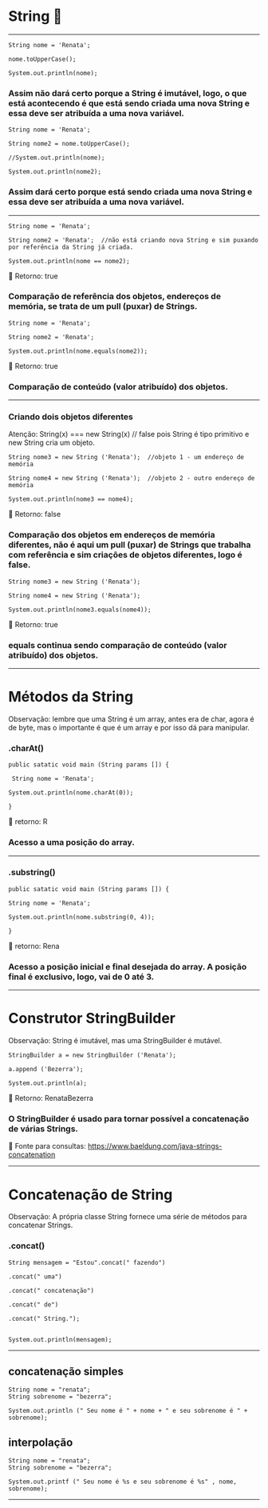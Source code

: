 # String 🦋

--------------------------------------------------------------------------------------------------------

    String nome = 'Renata';

    nome.toUpperCase();

    System.out.println(nome);

### Assim não dará certo porque a String é imutável, logo, o que está acontecendo é que está sendo criada uma nova String e essa deve ser atribuída a uma nova variável.


    String nome = 'Renata';

    String nome2 = nome.toUpperCase();

    //System.out.println(nome);

    System.out.println(nome2);

### Assim dará certo porque está sendo criada uma nova String e essa deve ser atribuída a uma nova variável.


----------------------------------------------------------------------------------------------------------

    String nome = 'Renata';

    String nome2 = 'Renata';  //não está criando nova String e sim puxando por referência da String já criada.

    System.out.println(nome == nome2);

🦋  Retorno: true

### Comparação de referência dos objetos, endereços de memória, se trata de um pull (puxar) de Strings.


    String nome = 'Renata';

    String nome2 = 'Renata';

    System.out.println(nome.equals(nome2));

🦋  Retorno: true

### Comparação de conteúdo (valor atribuído) dos objetos.


--------------------------------------------------------------------------------------------------------


### Criando dois objetos diferentes

Atenção: String(x) === new String(x) // false pois String é tipo primitivo e new String cria um objeto.


    String nome3 = new String ('Renata');  //objeto 1 - um endereço de memória

    String nome4 = new String ('Renata');  //objeto 2 - outro endereço de memória

    System.out.println(nome3 == nome4);

🦋  Retorno: false


### Comparação dos objetos em endereços de memória diferentes, não é aqui um pull (puxar) de Strings que trabalha com referência e sim criações de objetos diferentes, logo é false.


    String nome3 = new String ('Renata');

    String nome4 = new String ('Renata');

    System.out.println(nome3.equals(nome4));

🦋  Retorno: true


### equals continua sendo comparação de conteúdo (valor atribuído) dos objetos.

-------------------------------------------------------------------------------------------------------

# Métodos da String

Observação: lembre que uma String é um array, antes era de char, agora é de byte, mas o importante é que é um array e por isso dá para manipular.

### .charAt()

    public satatic void main (String params []) {

     String nome = 'Renata';
  
    System.out.println(nome.charAt(0));
  
    }

  🦋 retorno: R
  

  ### Acesso a uma posição do array.

-------------------------------------------------------------------------------------------------------

  ### .substring()

    public satatic void main (String params []) {
 
    String nome = 'Renata';
  
    System.out.println(nome.substring(0, 4));
  
    }

  🦋 retorno: Rena
  

### Acesso a posição inicial e final desejada do array. A posição final é exclusivo, logo, vai de 0 até 3.

-------------------------------------------------------------------------------------------------------

# Construtor StringBuilder

Observação: String é imutável, mas uma StringBuilder é mutável.

    StringBuilder a = new StringBuilder ('Renata');

    a.append ('Bezerra');

    System.out.println(a);

🦋 Retorno: RenataBezerra


### O StringBuilder é usado para tornar possível a concatenação de várias Strings.


🦋 Fonte para consultas: https://www.baeldung.com/java-strings-concatenation


-------------------------------------------------------------------------------------------------------

# Concatenação de String

Observação: A  própria classe String  fornece uma série de métodos para concatenar Strings.

### .concat()

    String mensagem = "Estou".concat(" fazendo")

    .concat(" uma")
  
    .concat(" concatenação")
  
    .concat(" de")
  
    .concat(" String.");
  

    System.out.println(mensagem);


-------------------------------------------------------------------------------------------------------


## concatenação simples

    String nome = "renata";
    String sobrenome = "bezerra";

    System.out.println (" Seu nome é " + nome + " e seu sobrenome é " + sobrenome);


## interpolação

    String nome = "renata";
    String sobrenome = "bezerra";

    System.out.printf (" Seu nome é %s e seu sobrenome é %s" , nome, sobrenome);

-------------------------------------------------------------------------------------------------------








































